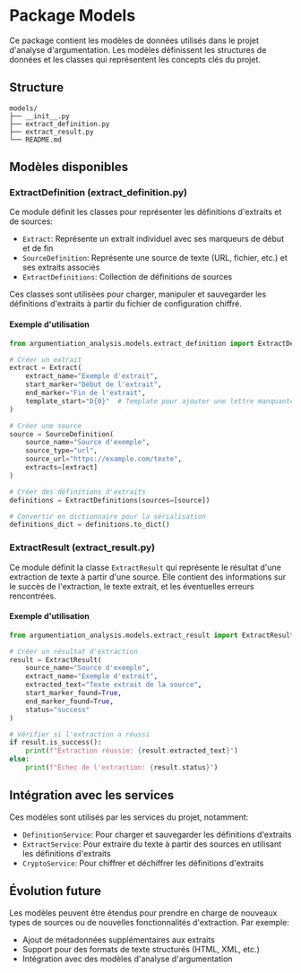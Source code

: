 # Package Models

Ce package contient les modèles de données utilisés dans le projet d'analyse d'argumentation. Les modèles définissent les structures de données et les classes qui représentent les concepts clés du projet.

## Structure

```
models/
├── __init__.py
├── extract_definition.py
├── extract_result.py
└── README.md
```

## Modèles disponibles

### ExtractDefinition (extract_definition.py)

Ce module définit les classes pour représenter les définitions d'extraits et de sources:

- `Extract`: Représente un extrait individuel avec ses marqueurs de début et de fin
- `SourceDefinition`: Représente une source de texte (URL, fichier, etc.) et ses extraits associés
- `ExtractDefinitions`: Collection de définitions de sources

Ces classes sont utilisées pour charger, manipuler et sauvegarder les définitions d'extraits à partir du fichier de configuration chiffré.

#### Exemple d'utilisation

```python
from argumentiation_analysis.models.extract_definition import ExtractDefinitions, SourceDefinition, Extract

# Créer un extrait
extract = Extract(
    extract_name="Exemple d'extrait",
    start_marker="Début de l'extrait",
    end_marker="Fin de l'extrait",
    template_start="D{0}"  # Template pour ajouter une lettre manquante
)

# Créer une source
source = SourceDefinition(
    source_name="Source d'exemple",
    source_type="url",
    source_url="https://example.com/texte",
    extracts=[extract]
)

# Créer des définitions d'extraits
definitions = ExtractDefinitions(sources=[source])

# Convertir en dictionnaire pour la sérialisation
definitions_dict = definitions.to_dict()
```

### ExtractResult (extract_result.py)

Ce module définit la classe `ExtractResult` qui représente le résultat d'une extraction de texte à partir d'une source. Elle contient des informations sur le succès de l'extraction, le texte extrait, et les éventuelles erreurs rencontrées.

#### Exemple d'utilisation

```python
from argumentiation_analysis.models.extract_result import ExtractResult

# Créer un résultat d'extraction
result = ExtractResult(
    source_name="Source d'exemple",
    extract_name="Exemple d'extrait",
    extracted_text="Texte extrait de la source",
    start_marker_found=True,
    end_marker_found=True,
    status="success"
)

# Vérifier si l'extraction a réussi
if result.is_success():
    print(f"Extraction réussie: {result.extracted_text}")
else:
    print(f"Échec de l'extraction: {result.status}")
```

## Intégration avec les services

Ces modèles sont utilisés par les services du projet, notamment:

- `DefinitionService`: Pour charger et sauvegarder les définitions d'extraits
- `ExtractService`: Pour extraire du texte à partir des sources en utilisant les définitions d'extraits
- `CryptoService`: Pour chiffrer et déchiffrer les définitions d'extraits

## Évolution future

Les modèles peuvent être étendus pour prendre en charge de nouveaux types de sources ou de nouvelles fonctionnalités d'extraction. Par exemple:

- Ajout de métadonnées supplémentaires aux extraits
- Support pour des formats de texte structurés (HTML, XML, etc.)
- Intégration avec des modèles d'analyse d'argumentation